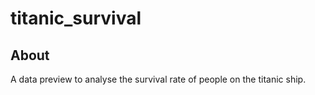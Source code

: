 # titanic_survival

## About
A data preview to analyse the survival rate of people on the titanic ship.

